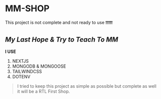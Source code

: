 # MM-SHOP

This project is not complete and not ready to use :exclamation::exclamation::exclamation::exclamation::exclamation:

## _My Last Hope & Try to Teach To MM_

**I USE**

1. NEXTJS
2. MONGODB & MONGOOSE
3. TAILWINDCSS
4. DOTENV

> I tried to keep this project as simple as possible but complete as well it will be a RTL First Shop.
